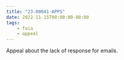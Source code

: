 ```yaml
---
title: "23-00041-APPS"
date: 2022-11-15T00:00:00-00:00
tags:
    - foia
    - appeal
---
```


Appeal about the lack of response for emails.